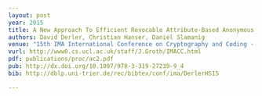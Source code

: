 ```yaml
---
layout: post
year: 2015
title: A New Approach To Efficient Revocable Attribute-Based Anonymous Credentials
authors: David Derler, Christian Hanser, Daniel Slamanig
venue: "15th IMA International Conference on Cryptography and Coding - IMACC 2015"
vurl: http://www0.cs.ucl.ac.uk/staff/J.Groth/IMACC.html
pdf: publications/proc/ac2.pdf
pub: http://dx.doi.org/10.1007/978-3-319-27239-9_4
bib: http://dblp.uni-trier.de/rec/bibtex/conf/ima/DerlerHS15

---
```


